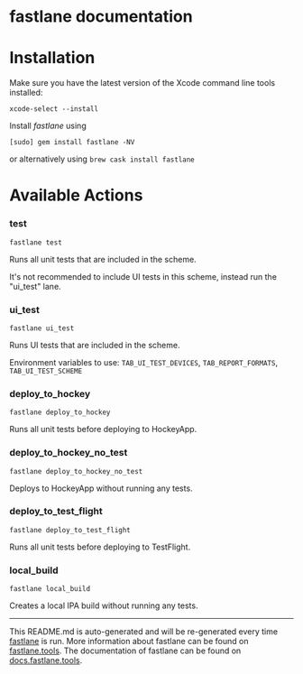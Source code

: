 fastlane documentation
================
# Installation

Make sure you have the latest version of the Xcode command line tools installed:

```
xcode-select --install
```

Install _fastlane_ using
```
[sudo] gem install fastlane -NV
```
or alternatively using `brew cask install fastlane`

# Available Actions
### test
```
fastlane test
```
Runs all unit tests that are included in the scheme.

It's not recommended to include UI tests in this scheme, instead run the "ui_test" lane.
### ui_test
```
fastlane ui_test
```
Runs UI tests that are included in the scheme.

Environment variables to use: `TAB_UI_TEST_DEVICES`, `TAB_REPORT_FORMATS`, `TAB_UI_TEST_SCHEME`
### deploy_to_hockey
```
fastlane deploy_to_hockey
```
Runs all unit tests before deploying to HockeyApp.
### deploy_to_hockey_no_test
```
fastlane deploy_to_hockey_no_test
```
Deploys to HockeyApp without running any tests.
### deploy_to_test_flight
```
fastlane deploy_to_test_flight
```
Runs all unit tests before deploying to TestFlight.
### local_build
```
fastlane local_build
```
Creates a local IPA build without running any tests.

----

This README.md is auto-generated and will be re-generated every time [fastlane](https://fastlane.tools) is run.
More information about fastlane can be found on [fastlane.tools](https://fastlane.tools).
The documentation of fastlane can be found on [docs.fastlane.tools](https://docs.fastlane.tools).
